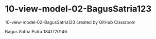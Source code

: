 # 10-view-model-02-BagusSatria123
10-view-model-02-BagusSatria123 created by GitHub Classroom

Bagus Satria Putra
1841720146
